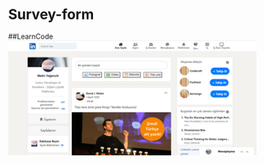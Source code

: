 # Survey-form
##LearnCode
![Clone](https://github.com/metinyegencik/Linkedin-Clone/blob/main/Linkedin/linkedin.png)
